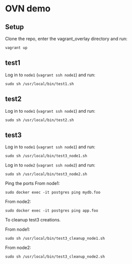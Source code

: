 # OVN demo

## Setup
Clone the repo, enter the vagrant_overlay directory and run:

    vagrant up

## test1

Log in to `node1` (`vagrant ssh node1`) and run:

    sudo sh /usr/local/bin/test1.sh

## test2

Log in to `node1` (`vagrant ssh node1`) and run:

    sudo sh /usr/local/bin/test2.sh

## test3

Log in to `node1` (`vagrant ssh node1`) and run:

    sudo sh /usr/local/bin/test3_node1.sh

Log in to `node2` (`vagrant ssh node2`) and run:

    sudo sh /usr/local/bin/test3_node2.sh


Ping the ports 
From node1:

    sudo docker exec -it postgres ping mydb.foo

From node2:

    sudo docker exec -it postgres ping app.foo

To cleanup test3 creations.

From node1:

    sudo sh /usr/local/bin/test3_cleanup_node1.sh

From node2:

    sudo sh /usr/local/bin/test3_cleanup_node2.sh
